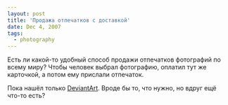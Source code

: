 ```yaml
---
layout: post
title: 'Продажа отпечатков с доставкой'
date: Dec 4, 2007
tags:
  - photography
---
```


Есть ли какой-то удобный способ продажи отпечатков фотографий по всему миру? Чтобы человек выбрал фотографию, оплатил тут же карточкой, а потом ему прислали отпечаток.

Пока нашёл только [DeviantArt](http://www.deviantart.com/). Вроде бы то, что нужно, но вдруг ещё что-то есть?
